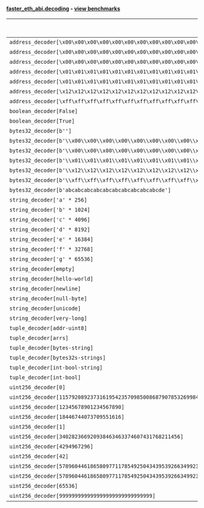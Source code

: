 #### [faster_eth_abi.decoding](https://github.com/BobTheBuidler/faster-eth-abi/blob/master/faster_eth_abi/decoding.py) - [view benchmarks](https://github.com/BobTheBuidler/faster-eth-abi/blob/master/benchmarks/test_decoding_benchmarks.py)

| Function | Reference Mean | Faster Mean | % Change | Speedup (%) | x Faster | Faster |
|----------|---------------|-------------|----------|-------------|----------|--------|
| `address_decoder[\x00\x00\x00\x00\x00\x00\x00\x00\x00\x00\x00\x00\x00\x00\x00\x00\x00\x00\x00\x00]` | 0.001675060598936944 | 0.0007414805073827283 | 55.73% | 125.91% | 2.26x | ✅ |
| `address_decoder[\x00\x00\x00\x00\x00\x00\x00\x00\x00\x00\x00\x00\x00\x00\x00\x00\x00\x00\x00\x01]` | 0.0016576744532322966 | 0.0007424525817013837 | 55.21% | 123.27% | 2.23x | ✅ |
| `address_decoder[\x00\x00\x00\x00\x00\x00\x00\x00\x00\x00\x00\x00\x00\x00\x00\x00\x00\x00\x00\x02]` | 0.0016678391202882329 | 0.0007377643225069542 | 55.77% | 126.07% | 2.26x | ✅ |
| `address_decoder[\x01\x01\x01\x01\x01\x01\x01\x01\x01\x01\x01\x01\x01\x01\x01\x01\x01\x01\x01\x00]` | 0.0016778343975707185 | 0.0007388901552167577 | 55.96% | 127.07% | 2.27x | ✅ |
| `address_decoder[\x01\x01\x01\x01\x01\x01\x01\x01\x01\x01\x01\x01\x01\x01\x01\x01\x01\x01\x01\x01]` | 0.0016678742814135543 | 0.0007432720639417732 | 55.44% | 124.40% | 2.24x | ✅ |
| `address_decoder[\x12\x12\x12\x12\x12\x12\x12\x12\x12\x12\x12\x12\x12\x12\x12\x12\x12\x12\x12\x12]` | 0.001670204733102605 | 0.0007384895452421819 | 55.78% | 126.16% | 2.26x | ✅ |
| `address_decoder[\xff\xff\xff\xff\xff\xff\xff\xff\xff\xff\xff\xff\xff\xff\xff\xff\xff\xff\xff\xff]` | 0.0016654616145860895 | 0.0007508845374892389 | 54.91% | 121.80% | 2.22x | ✅ |
| `boolean_decoder[False]` | 0.0008881387938450769 | 0.00045984938916114913 | 48.22% | 93.14% | 1.93x | ✅ |
| `boolean_decoder[True]` | 0.0008812750704818088 | 0.0004589711722121959 | 47.92% | 92.01% | 1.92x | ✅ |
| `bytes32_decoder[b'']` | 0.0008617519001833129 | 0.0004617827507326639 | 46.41% | 86.61% | 1.87x | ✅ |
| `bytes32_decoder[b'\\x00\\x00\\x00\\x00\\x00\\x00\\x00\\x00\\x00\\x00\\x00\\x00\\x00\\x00\\x00\\x00']` | 0.0008668723068534929 | 0.00045544858834184893 | 47.46% | 90.33% | 1.90x | ✅ |
| `bytes32_decoder[b'\\x00\\x00\\x00\\x00\\x00\\x00\\x00\\x00\\x00\\x00\\x00\\x00\\x00\\x00\\x00\\x00\\x00\\x00\\x00\\x00\\x00\\x00\\x00\\x00\\x00\\x00\\x00\\x00\\x00\\x00\\x00\\x00']` | 0.0008780652298053855 | 0.00045287898186073495 | 48.42% | 93.89% | 1.94x | ✅ |
| `bytes32_decoder[b'\\x01\\x01\\x01\\x01\\x01\\x01\\x01\\x01\\x01\\x01\\x01\\x01\\x01\\x01\\x01\\x01\\x01\\x01\\x01\\x01\\x01\\x01\\x01\\x01\\x01\\x01\\x01\\x01\\x01\\x01\\x01\\x01']` | 0.0008658406794400384 | 0.0004505175003115018 | 47.97% | 92.19% | 1.92x | ✅ |
| `bytes32_decoder[b'\\x12\\x12\\x12\\x12\\x12\\x12\\x12\\x12\\x12\\x12\\x12\\x12\\x12\\x12\\x12\\x12\\x12\\x12\\x12\\x12\\x12\\x12\\x12\\x12\\x12\\x12\\x12\\x12\\x12\\x12\\x12\\x12']` | 0.0008435722457281383 | 0.00045297793504710357 | 46.30% | 86.23% | 1.86x | ✅ |
| `bytes32_decoder[b'\\xff\\xff\\xff\\xff\\xff\\xff\\xff\\xff\\xff\\xff\\xff\\xff\\xff\\xff\\xff\\xff\\xff\\xff\\xff\\xff\\xff\\xff\\xff\\xff\\xff\\xff\\xff\\xff\\xff\\xff\\xff\\xff']` | 0.0008788301611064997 | 0.00044844706517231187 | 48.97% | 95.97% | 1.96x | ✅ |
| `bytes32_decoder[b'abcabcabcabcabcabcabcabcabcabcde']` | 0.0008874546445472829 | 0.00045491328536728854 | 48.74% | 95.08% | 1.95x | ✅ |
| `string_decoder['a' * 256]` | 0.0014656833681745715 | 0.0007757246604400439 | 47.07% | 88.94% | 1.89x | ✅ |
| `string_decoder['b' * 1024]` | 0.0015047950128630864 | 0.0008067963096901452 | 46.38% | 86.51% | 1.87x | ✅ |
| `string_decoder['c' * 4096]` | 0.0015397915966926022 | 0.0008506967223275248 | 44.75% | 81.00% | 1.81x | ✅ |
| `string_decoder['d' * 8192]` | 0.0016205395711837917 | 0.0008886868447622137 | 45.16% | 82.35% | 1.82x | ✅ |
| `string_decoder['e' * 16384]` | 0.0017138511883252588 | 0.0010445544546437188 | 39.05% | 64.07% | 1.64x | ✅ |
| `string_decoder['f' * 32768]` | 0.00189480090927651 | 0.0012713989563566625 | 32.90% | 49.03% | 1.49x | ✅ |
| `string_decoder['g' * 65536]` | 0.002337973695436289 | 0.0017966580837781134 | 23.15% | 30.13% | 1.30x | ✅ |
| `string_decoder[empty]` | 0.0014396850248511084 | 0.0007587728887041026 | 47.30% | 89.74% | 1.90x | ✅ |
| `string_decoder[hello-world]` | 0.0014647572534975675 | 0.0007765721272565947 | 46.98% | 88.62% | 1.89x | ✅ |
| `string_decoder[newline]` | 0.001467576952303926 | 0.0007757922642312911 | 47.14% | 89.17% | 1.89x | ✅ |
| `string_decoder[null-byte]` | 0.0014549540884105704 | 0.0007620449130085464 | 47.62% | 90.93% | 1.91x | ✅ |
| `string_decoder[unicode]` | 0.0014797095672316823 | 0.0007850030985782959 | 46.95% | 88.50% | 1.88x | ✅ |
| `string_decoder[very-long]` | 0.002826839370154223 | 0.002037220620371832 | 27.93% | 38.76% | 1.39x | ✅ |
| `tuple_decoder[addr-uint8]` | 0.002119028914416385 | 0.0010793087425308736 | 49.07% | 96.33% | 1.96x | ✅ |
| `tuple_decoder[arrs]` | 0.00261710502732331 | 0.00181458128489721 | 30.66% | 44.23% | 1.44x | ✅ |
| `tuple_decoder[bytes-string]` | 0.001855995476614199 | 0.0010481060624990388 | 43.53% | 77.08% | 1.77x | ✅ |
| `tuple_decoder[bytes32s-strings]` | 0.0036100846142231905 | 0.0023590796674764452 | 34.65% | 53.03% | 1.53x | ✅ |
| `tuple_decoder[int-bool-string]` | 0.0023890284256431653 | 0.0015229849029132498 | 36.25% | 56.86% | 1.57x | ✅ |
| `tuple_decoder[int-bool]` | 0.0012881565316811199 | 0.0007791763253436168 | 39.51% | 65.32% | 1.65x | ✅ |
| `uint256_decoder[0]` | 0.0009444399046123391 | 0.0005008634269560416 | 46.97% | 88.56% | 1.89x | ✅ |
| `uint256_decoder[115792089237316195423570985008687907853269984665640564039457584007913129639935]` | 0.0009512641218966533 | 0.0005033878979692948 | 47.08% | 88.97% | 1.89x | ✅ |
| `uint256_decoder[12345678901234567890]` | 0.0009448871558494896 | 0.000500458034556596 | 47.04% | 88.80% | 1.89x | ✅ |
| `uint256_decoder[18446744073709551616]` | 0.0009476256313676302 | 0.0005054613653945122 | 46.66% | 87.48% | 1.87x | ✅ |
| `uint256_decoder[1]` | 0.0009516981989906866 | 0.0004943950251289118 | 48.05% | 92.50% | 1.92x | ✅ |
| `uint256_decoder[340282366920938463463374607431768211456]` | 0.0009396861428587557 | 0.0004910668014442205 | 47.74% | 91.36% | 1.91x | ✅ |
| `uint256_decoder[4294967296]` | 0.0009423827380202087 | 0.0005114816020701477 | 45.72% | 84.25% | 1.84x | ✅ |
| `uint256_decoder[42]` | 0.0009329555719995972 | 0.0005001496539903622 | 46.39% | 86.54% | 1.87x | ✅ |
| `uint256_decoder[57896044618658097711785492504343953926634992332820282019728792003956564819967]` | 0.0009602761611614124 | 0.0005059349107303861 | 47.31% | 89.80% | 1.90x | ✅ |
| `uint256_decoder[57896044618658097711785492504343953926634992332820282019728792003956564819968]` | 0.0009509000309727341 | 0.0005080165454040121 | 46.58% | 87.18% | 1.87x | ✅ |
| `uint256_decoder[65536]` | 0.0009400704959499911 | 0.0005071685934432046 | 46.05% | 85.36% | 1.85x | ✅ |
| `uint256_decoder[999999999999999999999999999999]` | 0.0009468610670652439 | 0.0005068067492153887 | 46.48% | 86.83% | 1.87x | ✅ |
